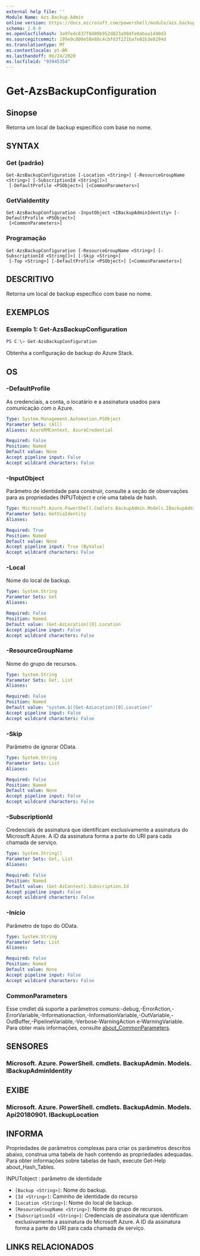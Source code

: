 ```yaml
---
external help file: ''
Module Name: Azs.Backup.Admin
online version: https://docs.microsoft.com/powershell/module/azs.backup.admin/get-azsbackupconfiguration
schema: 2.0.0
ms.openlocfilehash: 3a9fedc637f8400b952d823a98dfe0abaa1d40d3
ms.sourcegitcommit: 199e9c800e58e88c4cbfd3f221bafe02b3e8294d
ms.translationtype: MT
ms.contentlocale: pt-BR
ms.lasthandoff: 06/24/2020
ms.locfileid: "93945354"
---
```

# Get-AzsBackupConfiguration

## Sinopse
Retorna um local de backup específico com base no nome.

## SYNTAX

### Get (padrão)
```
Get-AzsBackupConfiguration [-Location <String>] [-ResourceGroupName <String>] [-SubscriptionId <String[]>]
 [-DefaultProfile <PSObject>] [<CommonParameters>]
```

### GetViaIdentity
```
Get-AzsBackupConfiguration -InputObject <IBackupAdminIdentity> [-DefaultProfile <PSObject>]
 [<CommonParameters>]
```

### Programação
```
Get-AzsBackupConfiguration [-ResourceGroupName <String>] [-SubscriptionId <String[]>] [-Skip <String>]
 [-Top <String>] [-DefaultProfile <PSObject>] [<CommonParameters>]
```

## DESCRITIVO
Retorna um local de backup específico com base no nome.

## EXEMPLOS

### Exemplo 1: Get-AzsBackupConfiguration
```powershell
PS C:\> Get-AzsBackupConfiguration

```

Obtenha a configuração de backup do Azure Stack.

## OS

### -DefaultProfile
As credenciais, a conta, o locatário e a assinatura usados para comunicação com o Azure.

```yaml
Type: System.Management.Automation.PSObject
Parameter Sets: (All)
Aliases: AzureRMContext, AzureCredential

Required: False
Position: Named
Default value: None
Accept pipeline input: False
Accept wildcard characters: False

```

### -InputObject
Parâmetro de identidade para construir, consulte a seção de observações para as propriedades INPUTobject e crie uma tabela de hash.

```yaml
Type: Microsoft.Azure.PowerShell.Cmdlets.BackupAdmin.Models.IBackupAdminIdentity
Parameter Sets: GetViaIdentity
Aliases:

Required: True
Position: Named
Default value: None
Accept pipeline input: True (ByValue)
Accept wildcard characters: False

```

### -Local
Nome do local de backup.

```yaml
Type: System.String
Parameter Sets: Get
Aliases:

Required: False
Position: Named
Default value: (Get-AzLocation)[0].Location
Accept pipeline input: False
Accept wildcard characters: False

```

### -ResourceGroupName
Nome do grupo de recursos.

```yaml
Type: System.String
Parameter Sets: Get, List
Aliases:

Required: False
Position: Named
Default value: "system.$((Get-AzLocation)[0].Location)"
Accept pipeline input: False
Accept wildcard characters: False

```

### -Skip
Parâmetro de ignorar OData.

```yaml
Type: System.String
Parameter Sets: List
Aliases:

Required: False
Position: Named
Default value: None
Accept pipeline input: False
Accept wildcard characters: False

```

### -SubscriptionId
Credenciais de assinatura que identificam exclusivamente a assinatura do Microsoft Azure.
A ID da assinatura forma a parte do URI para cada chamada de serviço.

```yaml
Type: System.String[]
Parameter Sets: Get, List
Aliases:

Required: False
Position: Named
Default value: (Get-AzContext).Subscription.Id
Accept pipeline input: False
Accept wildcard characters: False

```

### -Início
Parâmetro de topo do OData.

```yaml
Type: System.String
Parameter Sets: List
Aliases:

Required: False
Position: Named
Default value: None
Accept pipeline input: False
Accept wildcard characters: False

```

### CommonParameters
Esse cmdlet dá suporte a parâmetros comuns:-debug,-ErrorAction,-ErrorVariable,-Informationaction,-InformationVariable,-OutVariable,-OutBuffer,-PipelineVariable,-Verbose-WarningAction e-WarningVariable. Para obter mais informações, consulte [about_CommonParameters](http://go.microsoft.com/fwlink/?LinkID=113216).

## SENSORES

### Microsoft. Azure. PowerShell. cmdlets. BackupAdmin. Models. IBackupAdminIdentity

## EXIBE

### Microsoft. Azure. PowerShell. cmdlets. BackupAdmin. Models. Api20180901. IBackupLocation

## INFORMA

Propriedades de parâmetros complexas para criar os parâmetros descritos abaixo, construa uma tabela de hash contendo as propriedades adequadas. Para obter informações sobre tabelas de hash, execute Get-Help about_Hash_Tables.

INPUTobject <IBackupAdminIdentity> : parâmetro de identidade
  - `[Backup <String>]`: Nome do backup.
  - `[Id <String>]`: Caminho de identidade do recurso
  - `[Location <String>]`: Nome do local de backup.
  - `[ResourceGroupName <String>]`: Nome do grupo de recursos.
  - `[SubscriptionId <String>]`: Credenciais de assinatura que identificam exclusivamente a assinatura do Microsoft Azure. A ID da assinatura forma a parte do URI para cada chamada de serviço.

## LINKS RELACIONADOS

